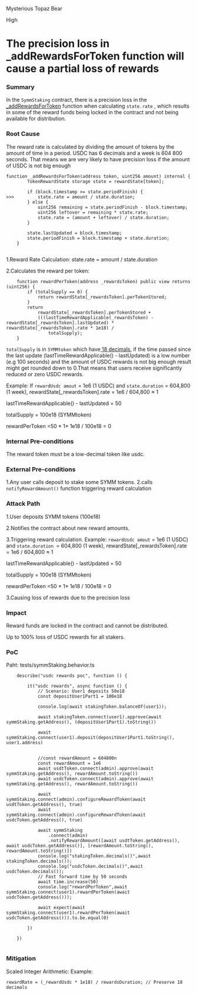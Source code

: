 Mysterious Topaz Bear

High

# The precision loss in _addRewardsForToken function will cause a partial loss of rewards

### Summary

In the `SymmStaking` contract, there is a precision loss in the [_addRewardsForToken](https://github.com/sherlock-audit/2025-03-symm-io-stacking/blob/d7cf7fc96af1c25b53a7b500a98b411cd018c0d3/token/contracts/staking/SymmStaking.sol#L366) function when calculating `state.rate` , which results in some of the reward funds being locked in the contract and not being available for distribution.

### Root Cause

The reward rate is calculated by dividing the amount of tokens by the amount of time in a period. USDC has 6 decimals and a week is 604 800 seconds. That means we are very likely to have precision loss if the amount of USDC is not big enough

```solidity
function _addRewardsForToken(address token, uint256 amount) internal {
		TokenRewardState storage state = rewardState[token];

		if (block.timestamp >= state.periodFinish) {
>>>			state.rate = amount / state.duration;
		} else {
			uint256 remaining = state.periodFinish - block.timestamp;
			uint256 leftover = remaining * state.rate;
			state.rate = (amount + leftover) / state.duration;
		}

		state.lastUpdated = block.timestamp;
		state.periodFinish = block.timestamp + state.duration;
	}


```
1.Reward Rate Calculation:
state.rate = amount / state.duration

2.Calculates the reward per token:
```solidity
	function rewardPerToken(address _rewardsToken) public view returns (uint256) {
		if (totalSupply == 0) {
			return rewardState[_rewardsToken].perTokenStored;
		}
		return
			rewardState[_rewardsToken].perTokenStored +
			(((lastTimeRewardApplicable(_rewardsToken) - rewardState[_rewardsToken].lastUpdated) * rewardState[_rewardsToken].rate * 1e18) /
				totalSupply);
	}

```
`totalSupply` is in `SYMMtoken`  which have[ 18 decimals](https://basescan.org/token/0x800822d361335b4d5F352Dac293cA4128b5B605f#readContract), if the time passed since the last update (lastTimeRewardApplicable() - lastUpdated) is a low number (e.g 100 seconds) and the amount of USDC rewards is not big enough result might get rounded down to 0.That means that users receive significantly reduced or zero USDC rewards.

Example:
 If `rewardUsdc amout` = 1e6 (1 USDC) and `state.duration` = 604,800 (1 week),
rewardState[_rewardsToken].rate = 1e6 / 604,800 ≈ 1

lastTimeRewardApplicable() - lastUpdated =  50

totalSupply =  100e18 (SYMMtoken)

rewardPerToken =50 * 1* 1e18 / 100e18 = 0

### Internal Pre-conditions

The reward token must be a low-decimal token like usdc.

### External Pre-conditions

1.Any user calls deposit  to stake some SYMM tokens.
2.calls `notifyRewardAmount()` function triggering reward calculation

### Attack Path


1.User deposits SYMM tokens (100e18)

2.Notifies the contract about new reward amounts.

3.Triggering reward calculation.
Example:
`rewardUsdc amout` = 1e6 (1 USDC) and `state.duration `= 604,800 (1 week),
rewardState[_rewardsToken].rate = 1e6 / 604,800 ≈ 1

lastTimeRewardApplicable() - lastUpdated =  50

totalSupply =  100e18 (SYMMtoken)

rewardPerToken =50 * 1* 1e18 / 100e18 = 0

3.Causing  loss of rewards due to the precision loss

### Impact

Reward funds are locked in the contract and cannot be distributed.

Up to 100% loss of USDC rewards for all stakers.

### PoC

Paht: 
tests/symmStaking.behavior.ts

```solidity
	describe("usdc rewards poc", function () {

		it("usdc rewards", async function () {
			// Scenario: User1 deposits 50e18
			const depositUser1Part1 = 100e18
		
			console.log(await stakingToken.balanceOf(user1));

			await stakingToken.connect(user1).approve(await symmStaking.getAddress(), (depositUser1Part1).toString())
			
			await symmStaking.connect(user1).deposit(depositUser1Part1.toString(), user1.address)

			
			//const rewardAmount = 604800n
			const rewardAmount = 1e6
			await usdtToken.connect(admin).approve(await symmStaking.getAddress(), rewardAmount.toString())
			await usdcToken.connect(admin).approve(await symmStaking.getAddress(), rewardAmount.toString())
			
			await symmStaking.connect(admin).configureRewardToken(await usdtToken.getAddress(), true)
			await symmStaking.connect(admin).configureRewardToken(await usdcToken.getAddress(), true)
			
			await symmStaking
				.connect(admin)
				.notifyRewardAmount([await usdtToken.getAddress(), await usdcToken.getAddress()], [rewardAmount.toString(), rewardAmount.toString()])
            console.log("stakingToken.decimals()",await stakingToken.decimals());
			console.log("usdcToken.decimals()",await usdcToken.decimals());
			// Fast forward time by 50 seconds
			await time.increase(50)
			console.log("rewardPerToken",await symmStaking.connect(user1).rewardPerToken(await usdcToken.getAddress()));

			await expect(await symmStaking.connect(user1).rewardPerToken(await usdcToken.getAddress())).to.be.equal(0)
		
		})

	})


```

### Mitigation

Scaled Integer Arithmetic:
Example:
```solidity
rewardRate = (_rewardUsdc * 1e18) / rewardsDuration; // Preserve 18 decimals  
```
